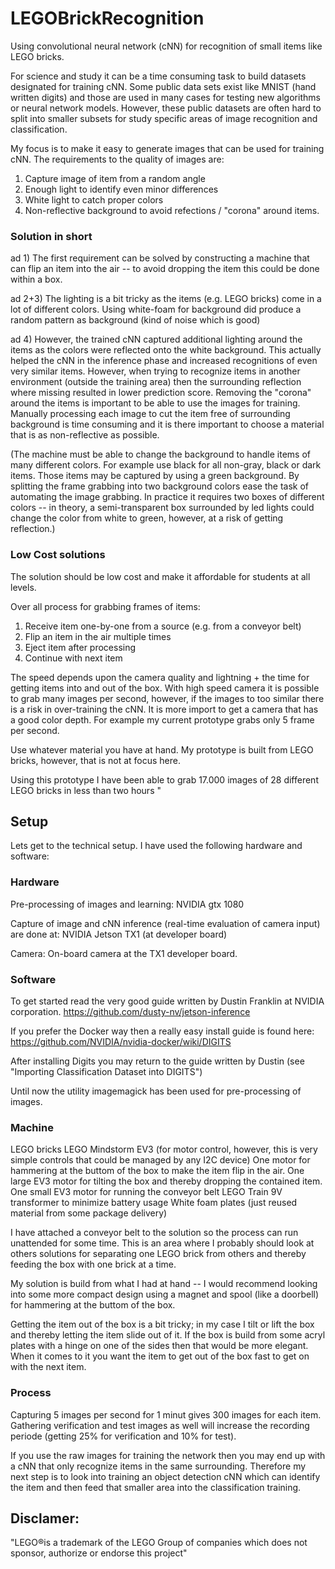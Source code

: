 # LEGOBrickRecognition
Using convolutional neural network (cNN) for recognition of small items like LEGO bricks.

For science and study it can be a time consuming task to build datasets designated for training cNN. Some public data sets exist like MNIST (hand written digits) and those are used in many cases for testing new algorithms or neural network models. However, these public datasets are often hard to split into smaller subsets for study specific areas of image recognition and classification.

My focus is to make it easy to generate images that can be used for training cNN. The requirements to the quality of images are:

1) Capture image of item from a random angle
2) Enough light to identify even minor differences
3) White light to catch proper colors
4) Non-reflective background to avoid refections / "corona" around items.

### Solution in short
ad 1)
The first requirement can be solved by constructing a machine that can flip an item into the air -- to avoid dropping the item this could be done within a box.

ad 2+3)
The lighting is a bit tricky as the items (e.g. LEGO bricks) come in a lot of different colors. Using white-foam for background did produce a random pattern as background (kind of noise which is good)

ad 4)
However, the trained cNN captured additional lighting around the items as the colors were reflected onto the white background. This actually helped the cNN in the inference phase and increased recognitions of even very similar items. However, when trying to recognize items in another environment (outside the training area) then the surrounding reflection where missing resulted in lower prediction score. Removing the "corona" around the items is important to be able to use the images for training. Manually processing each image to cut the item free of surrounding background is time consuming and it is there important to choose a material that is as non-reflective as possible.

(The machine must be able to change the background to handle items of many different colors. For example use black for all non-gray, black or dark items. Those items may be captured by using a green background. By splitting the frame grabbing into two background colors ease the task of automating the image grabbing. In practice it requires two boxes of different colors -- in theory, a semi-transparent box surrounded by led lights could change the color from white to green, however, at a risk of getting reflection.)


### Low Cost solutions

The solution should be low cost and make it affordable for students at all levels.


Over all process for grabbing frames of items:

1) Receive item one-by-one from a source (e.g. from a conveyor belt)
2) Flip an item in the air multiple times
3) Eject item after processing
4) Continue with next item

The speed depends upon the camera quality and lightning + the time for getting items into and out of the box.
With high speed camera it is possible to grab many images per second, however, if the images to too similar there is a risk in over-training the cNN. It is more import to get a camera that has a good color depth. For example my current prototype grabs only 5 frame per second.

Use whatever material you have at hand. My prototype is built from LEGO bricks, however, that is not at focus here.

Using this prototype I have been able to grab 17.000 images of 28 different LEGO bricks in less than two hours "


## Setup

Lets get to the technical setup. I have used the following hardware and software:

### Hardware
Pre-processing of images and learning:
NVIDIA gtx 1080

Capture of image and cNN inference (real-time evaluation of camera input) are done at:
NVIDIA Jetson TX1 (at developer board)

Camera:
On-board camera at the TX1 developer board.


### Software

To get started read the very good guide written by Dustin Franklin at NVIDIA corporation.
https://github.com/dusty-nv/jetson-inference

If you prefer the Docker way then a really easy install guide is found here:
https://github.com/NVIDIA/nvidia-docker/wiki/DIGITS

After installing Digits you may return to the guide written by Dustin (see "Importing Classification Dataset into DIGITS")

Until now the utility imagemagick has been used for pre-processing of images.

### Machine

LEGO bricks
LEGO Mindstorm EV3 (for motor control, however, this is very simple controls that could be managed by any I2C device)
One motor for hammering at the buttom of the box to make the item flip in the air.
One large EV3 motor for tilting the box and thereby dropping the contained item.
One small EV3 motor for running the conveyor belt
LEGO Train 9V transformer to minimize battery usage
White foam plates (just reused material from some package delivery)

I have attached a conveyor belt to the solution so the process can run unattended for some time. This is an area where I probably should look at others solutions for separating one LEGO brick from others and thereby feeding the box with one brick at a time.

My solution is build from what I had at hand -- I would recommend looking into some more compact design using a magnet and spool (like a doorbell) for hammering at the buttom of the box.

Getting the item out of the box is a bit tricky; in my case I tilt or lift the box and thereby letting the item slide out of it.
If the box is build from some acryl plates with a hinge on one of the sides then that would be more elegant.
When it comes to it you want the item to get out of the box fast to get on with the next item.

### Process

Capturing 5 images per second for 1 minut gives 300 images for each item.
Gathering verification and test images as well will increase the recording periode (getting 25% for verification and 10% for test).

If you use the raw images for training the network then you may end up with a cNN that only recognize items in the same surrounding.
Therefore my next step is to look into training an object detection cNN which can identify the item and then feed that smaller area into the classification training.



## Disclamer:
"LEGO®is a trademark of the LEGO Group of companies which does not sponsor, authorize or endorse this project"


